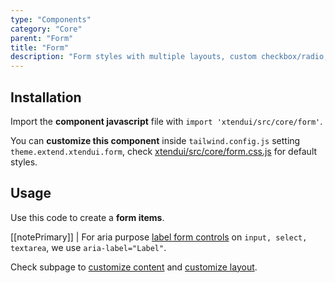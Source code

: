 ```yaml
---
type: "Components"
category: "Core"
parent: "Form"
title: "Form"
description: "Form styles with multiple layouts, custom checkbox/radio, javascript validation, and more."
---
```


## Installation

Import the **component javascript** file with `import 'xtendui/src/core/form'`.

You can **customize this component** inside `tailwind.config.js` setting `theme.extend.xtendui.form`, check [xtendui/src/core/form.css.js](https://github.com/minimit/xtendui/blob/beta/src/core/form.css.js) for default styles.

## Usage

Use this code to create a **form items**.

[[notePrimary]]
| For aria purpose [label form controls](https://www.w3.org/WAI/tutorials/forms/labels/) on `input, select, textarea`, we use `aria-label="Label"`.

<demo>
  <demovanilla src="vanilla/components/core/form/usage">
  </demovanilla>
</demo>

Check subpage to [customize content](/components/core/form/content) and [customize layout](/components/core/form/layout).
